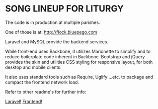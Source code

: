 SONG LINEUP FOR LITURGY
==================================
The code is in production at multiple parishes.

One of those is at: http://flock.bluepego.com

Laravel and MySQL provide the backend services.

While front-end uses Backbone, it utilizes Marionette to simplify and to reduce boilerplate code inherent in Backbone. Bootstrap and jQuery provides the skin and utilities CSS styling for responsive layout, for both desktop and mobile clients.

It also uses standard tools such as Require, Uglify ...etc. to package and compact the frontend network load.

Refer to other readme's for further info:

[Laravel!](https://github.com/hoantran/liturgy/blob/marionette/readme-laravel.md)
[Frontend!](https://github.com/hoantran/liturgy/blob/marionette/readme-marionette-require-boilerplate.md)


